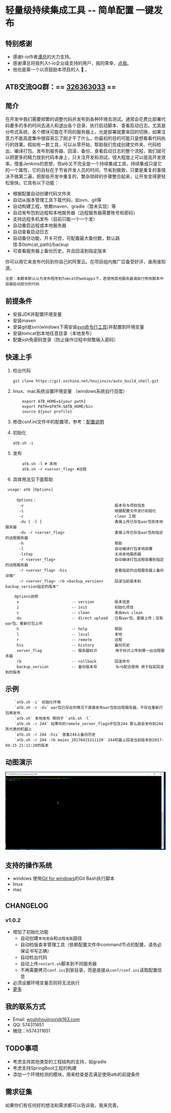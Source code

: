 # 轻量级持续集成工具 -- 简单配置 一键发布
## 特别感谢
* 感谢t-io作者[谭总](http://git.oschina.net/tywo45)的大力支持。
* 感谢谭总将我列入t-io企业级支持的用户，我的荣幸，[点我](http://www.t-io.org:9292/donate.html?v=1)。
* 他也是第一个以资鼓励本项目的人 :pray: 。

## ATB交流QQ群：== [326363033](https://shang.qq.com/wpa/qunwpa?idkey=04c38c2f3d6aebca1930ddd5f3ccf9a5581bc0e4fffd6ea156c1cebe9e4b3716) ==

## 简介
在开发中我们需要频繁的调整代码并发布到各种环境去测试。通常会花费比部署代码要多的多的时间去进入和退出各个目录、执行启动脚本、查看启动日志。尤其是分布式系统，各个模块可能在不同的服务器上，光是部署就要来回的切换，如果注意力不能高度集中很容易忘了刚才干了什么，你最初的目的可能只是想看看代码执行的效果。假如有一款工具，可以从零开始，帮助我们完成创建文件夹、代码检出、编译打包、发布到服务器、回滚、备份、查看启动日志的整个流程，我们就可以把更多的精力放到代码本身上，只关注开发和测试，很大程度上可以提高开发效率。借鉴Jenkins的思想，但atb又不完全是一个持续集成工具，持续集成只是它的一个属性，它的目标在于节省开发人员的时间，节省到极致，只要是重复的事情决不做第二遍，把那些开发中重复的、繁杂琐碎的步骤整合起来，让开发变得更轻松愉快。它具有以下功能：
* 根据配置自动创建代码文件夹
* 自动从版本管理工具下载代码，如svn、git等
* 自动构建工程，依赖maven、gradle（暂未实现）等
* 自动发布包到远程和本地服务器（远程服务器需要账号和密码）
* 支持远程多机发布（目前只能一个一个发）
* 自动重启远程或本地服务器
* 自动查看启动日志
* 自动备份功能，开关可控，可配置最大备份数，默认路径:${tomcat_path}/backup
* 可查看服务器上备份历史，并且回滚到指定版本

你可以用它来发布代码到你自己的阿里云。在项目组内推广后备受好评，谁用谁知道。

`注意：本脚本默认认为发布程序到Tomcat的webapps下，若使用其他服务器请自行修改脚本中容器启动部分的代码`

## 前提条件
* 安装JDK并配置环境变量
* 安装maven
* 安装git或svn(windows下需安装[svn命令行工具](https://tortoisesvn.net/downloads.html))并配置到环境变量
* 安装tomcat到本地任意目录（本地发布）
* 配置ssh免密码登录（防止操作过程中频繁输入密码）

## 快速上手
1. 检出代码

    `git clone https://git.oschina.net/houjinxin/auto_build_shell.git`
2. linux、mac系统设置环境变量 （windows系统自行百度）

    ```SHELL
        export ATB_HOME=${your path}
        export PATH=$PATH:$ATB_HOME/bin
        source ${your profile}
    ```
3. 修改conf.ini文件中的配置项，参考：[配置说明](docs/配置说明.md)
4. 初始化

    `atb.sh -i`
5. 发布

    ```SHELL
        atb.sh -l # 本地
        atb.sh -r <server_flag> #远程
    ```
6. 具体用法见下面帮助

```
 usage: atb [Options]

     Options：
      -v                                        版本号与项目信息
      -i                                        根据配置文件进行初始化
      -c                                        clean 工程
      -du [ -l ]                                直接上传已存在war包到本地服务器
      -du -r <server_flag>                      直接上传已存在war包到指定的远程服务器
      -h                                        帮助
      -l                                        自动编译打包本地部署
      -lstop                                    关闭本地服务器
      -r <server_flag>                          自动编译打包远程部署到指定的远程服务器
      -r <server_flag> -his                     查看指定的远程服务器上备份详情"
      -r <server_flag> -rb <backup_version>     回滚当前版本到backup_version指定的版本"

```

```
    Options说明 
     v                       -- version         版本信息
     i                       -- init            初始化项目
     c                       -- clean           来自mvn clean
     du                      -- direct upload   已有war包，直接上传；没有war包，重新打包上传 
     h                       -- help            帮助
     l                       -- local           本地
     r                       -- remote          远程
     his                     -- history         备份历史
     server_flag             -- 服务器标识        用于标识上传到哪一台远程服务器
     rb                      -- rollback        回滚命令
     backup_version          -- 备份版本号        与rb配合使用 用于指定回滚到的版本

```

## 示例
```
    `atb.sh -i` 初始化环境
    `atb.sh -r -du` war包已存在的情况下直接发布war包到远程服务器，不存在重新打包再发布
    `atb.sh` 本地发布 等同于 `atb.sh -l`
    `atb.sh -r 244` 如果你的remote_server_flags中包含244 那么就会发布到244所代表的机器上
    `atb.sh -r 244 -his` 查看244上备份历史
    `atb.sh -r 244 -rb maiev_20170415211120` 244机器上回滚当前版本到2017-04-15 21:11:20的版本

```

## 动图演示
![image](images/atb效果图.gif)

## 支持的操作系统
* windows 
	使用[Git for windows](https://git-for-windows.github.io/)的Git Bash执行脚本
* linux
* mac

## CHANGELOG
### v1.0.2 
* 增加了初始化功能
    - 自动创建`本地发版`和`远程发版`路径
    - 自动检版查本管理工具（依赖配置文件中command节点的配置，请务必保证书写正确）
    - 自动检出代码
    - 自动上传`restart.sh`脚本到不同服务器
    - 不再需要拷贝`conf.ini`到家目录，而是直接从`conf/conf.ini`读取配置信息
* 必须设置环境变量否则将无法执行
* [更多](CHANGELOG.md)

## 我的联系方式
* Email: woshihoujinxin@163.com
* QQ: 574311651
* 微信：h574311651

## TODO事项
* 考虑支持其他类型的工程结构的支持，如gradle
* 考虑支持SpringBoot工程的构建
* 添加一个环境检测的模块，用来检查是否满足使用atb的前提条件

## 需求征集
如果你们有任何好的想法和需求都可以告诉我，我来完善。
